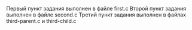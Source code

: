 Первый пункт задания выполнен в файле first.c
Второй пункт задания выполнен в файле second.c
Третий пункт задания выполнен в файлах third-parent.c и third-child.c
